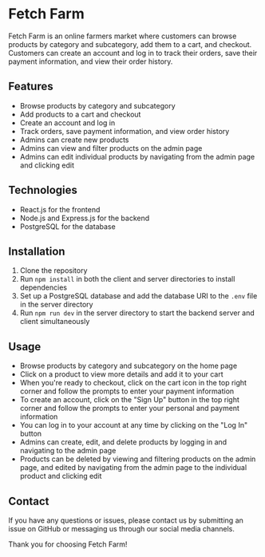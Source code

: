 # Fetch Farm

Fetch Farm is an online farmers market where customers can browse products by category and subcategory, add them to a cart, and checkout. Customers can create an account and log in to track their orders, save their payment information, and view their order history.

## Features

- Browse products by category and subcategory
- Add products to a cart and checkout
- Create an account and log in
- Track orders, save payment information, and view order history
- Admins can create new products
- Admins can view and filter products on the admin page
- Admins can edit individual products by navigating from the admin page and clicking edit

## Technologies

- React.js for the frontend
- Node.js and Express.js for the backend
- PostgreSQL for the database

## Installation

1. Clone the repository
2. Run `npm install` in both the client and server directories to install dependencies
3. Set up a PostgreSQL database and add the database URI to the `.env` file in the server directory
4. Run `npm run dev` in the server directory to start the backend server and client simultaneously

## Usage

- Browse products by category and subcategory on the home page
- Click on a product to view more details and add it to your cart
- When you're ready to checkout, click on the cart icon in the top right corner and follow the prompts to enter your payment information
- To create an account, click on the "Sign Up" button in the top right corner and follow the prompts to enter your personal and payment information
- You can log in to your account at any time by clicking on the "Log In" button
- Admins can create, edit, and delete products by logging in and navigating to the admin page
- Products can be deleted by viewing and filtering products on the admin page, and edited by navigating from the admin page to the individual product and clicking edit

## Contact

If you have any questions or issues, please contact us by submitting an issue on GitHub or messaging us through our social media channels.

Thank you for choosing Fetch Farm!
